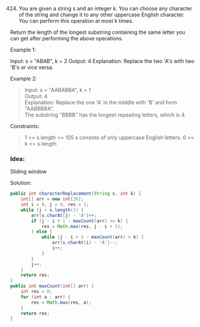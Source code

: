 424. You are given a string s and an integer k. You can choose any character of the string and change it to any other uppercase English character. You can perform this operation at most k times.

Return the length of the longest substring containing the same letter you can get after performing the above operations.

Example 1:

Input: s = "ABAB", k = 2
Output: 4
Explanation: Replace the two 'A's with two 'B's or vice versa.

Example 2:

>Input: s = "AABABBA", k = 1  
Output: 4  
Explanation: Replace the one 'A' in the middle with 'B' and form "AABBBBA".  
The substring "BBBB" has the longest repeating letters, which is 4.  
 

Constraints:
>1 <= s.length <= 105
>s consists of only uppercase English letters.
>0 <= k <= s.length

### Idea:
Sliding window

Solution: 

```java
public int characterReplacement(String s, int k) {
    int[] arr = new int[26];
    int i = 0, j = 0, res = 1;
    while (j < s.length()) {
        arr[s.charAt(j) - 'A']++;
        if (j - i + 1 - maxCount(arr) <= k) {
            res = Math.max(res, j - i + 1);
        } else {
            while (j - i + 1 - maxCount(arr) > k) {
                arr[s.charAt(i) - 'A']--;
                i++;
            }
        }
        j++;
    }
    return res;
}
public int maxCount(int[] arr) {
    int res = 0;
    for (int a : arr) {
        res = Math.max(res, a);
    }
    return res;
}
```